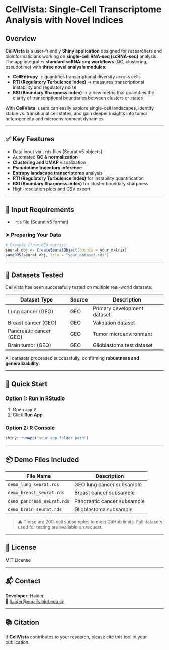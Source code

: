 # CellVista: Single-Cell Transcriptome Analysis with Novel Indices  

## Overview  

**CellVista** is a user-friendly **Shiny application** designed for researchers and bioinformaticians working on **single-cell RNA-seq (scRNA-seq)** analysis.  
The app integrates **standard scRNA-seq workflows** (QC, clustering, pseudotime) with **three novel analysis modules**:  

- **CellEntropy** → quantifies transcriptional diversity across cells  
- **RTI (Regulatory Turbulence Index)** → measures transcriptional instability and regulatory noise  
- **BSI (Boundary Sharpness Index)** → a new metric that quantifies the clarity of transcriptional boundaries between clusters or states  

With **CellVista**, users can easily explore single-cell landscapes, identify stable vs. transitional cell states, and gain deeper insights into tumor heterogeneity and microenvironment dynamics.  

---

## ✅ Key Features  

- Data input via `.rds` files (Seurat v5 objects)  
- Automated **QC & normalization**  
- **Clustering and UMAP** visualization  
- **Pseudotime trajectory inference**  
- **Entropy landscape transcriptome** analysis  
- **RTI (Regulatory Turbulence Index)** for instability quantification  
- **BSI (Boundary Sharpness Index)** for cluster boundary sharpness  
- High-resolution plots and CSV export  

---

## 📂 Input Requirements  

- `.rds` file (Seurat v5 format)  

### ➤ Preparing Your Data  

```r
# Example (from GEO matrix):
seurat_obj <- CreateSeuratObject(counts = your_matrix)
saveRDS(seurat_obj, file = "your_dataset.rds")
```  

---

## 🧪 Datasets Tested  

CellVista has been successfully tested on multiple real-world datasets:  

| Dataset Type | Source | Description |
|--------------|--------|-------------|
| Lung cancer (GEO) | GEO | Primary development dataset |
| Breast cancer (GEO) | GEO | Validation dataset |
| Pancreatic cancer (GEO) | GEO | Tumor microenvironment |
| Brain tumor (GEO) | GEO | Glioblastoma test dataset |  


All datasets processed successfully, confirming **robustness and generalizability**.  

---

## 🎯 Quick Start  

### Option 1: Run in RStudio  

1. Open `app.R`  
2. Click **Run App**  

### Option 2: R Console  

```r
shiny::runApp("your_app_folder_path")
```  

---

## 📦 Demo Files Included  

| File Name | Description |
|-----------|-------------|
| `demo_lung_seurat.rds` | GEO lung cancer subsample |
| `demo_breast_seurat.rds` | Breast cancer subsample |
| `demo_pancreas_seurat.rds` | Pancreatic cancer subsample |
| `demo_brain_seurat.rds` | Glioblastoma subsample |  

> ⚠️ These are 200-cell subsamples to meet GitHub limits. Full datasets used for testing are available on request.

---


## 📄 License  

MIT License  

---

## 📬 Contact  

**Developer:** Haider  
📧 haider@emails.bjut.edu.cn  

---

## 📚 Citation  

If **CellVista** contributes to your research, please cite this tool in your publication.  
